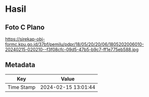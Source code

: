 # Hasil

## Foto C Plano

https://sirekap-obj-formc.kpu.go.id/37bf/pemilu/pdpr/18/05/20/20/06/1805202006010-20240215-020210--f3f08cfc-09d5-47b5-b9c7-ff1e775eb588.jpg


## Metadata

| Key        | Value               |
| ---------- | ------------------- |
| Time Stamp | 2024-02-15 13:01:44 |



